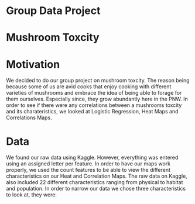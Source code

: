 # Group Data Project 

# Mushroom Toxcity

# Motivation
We decided to do our group project on mushroom toxcity. The reason being because some of us are avid cooks that enjoy cooking with different varieties of mushrooms and embrace the idea of being able to forage for them ourselves. Especially since, they grow abundantly here in the PNW. In order to see if there were any correlations between a mushrooms toxcity and its charateristics, we looked at Logistic Regression, Heat Maps and Correlations Maps. 

# Data
We found our raw data using Kaggle. However, everything was entered using an assigned letter per feature. In order to have our maps work properly, we used the count features to be able to view the different characteristics on our Heat and Correlation Maps. The raw data on Kaggle, also included 22 different characteristics ranging from physical to habitat and population. In order to narrow our data we chose three characteristics to look at, they were: 
